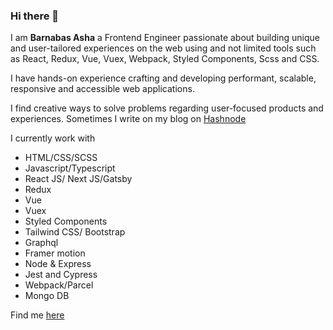 ### Hi there 👋

I am **Barnabas Asha** a Frontend Engineer passionate about building unique and user-tailored experiences on the web using and not limited tools such as React, Redux, Vue, Vuex, Webpack, Styled Components, Scss and CSS.

I have hands-on experience crafting and developing performant, scalable, responsive and accessible web applications.

I find creative ways to solve problems regarding user-focused products and experiences.  Sometimes I write on my blog on [Hashnode](https://barnabas.hashnode.dev)

I currently work with
- HTML/CSS/SCSS
- Javascript/Typescript
- React JS/ Next JS/Gatsby
- Redux
- Vue
- Vuex
- Styled Components
- Tailwind CSS/ Bootstrap
- Graphql
- Framer motion
- Node & Express
- Jest and Cypress
- Webpack/Parcel
- Mongo DB

Find me [here](https://billowy-ash-410.notion.site/Barnabas-Asha-Frontend-Developer-729822c69ef742ab98d6d3c8069554b9)
